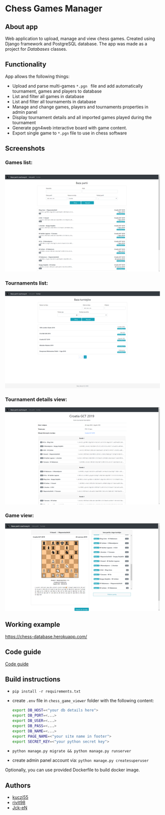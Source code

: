 # Chess Games Manager

## About app
Web application to upload, manage and view chess games. Created using Django framework and PostgreSQL database. The app was made as a project for *Databases* classes. 

## Functionality
App allows the following things:
- Upload and parse multi-games `*.pgn ` file and add automatically tournament, games and players to database
- List and filter all games in database
- List and filter all tournaments in database
- Manage and change games, players and tournaments properties in admin panel
- Display tournament details and all imported games played during the tournament
- Generate pgn4web interactive board with game content.
- Export single game to `*.pgn` file to use in chess software

## Screenshots

### Games list:

## ![s1](img/s1.png)

### Tournaments list:

![s2](img/s2.png)

### Tournament details view:

![s3](img/s3.png)

### Game view:

![s4](img/s4.png)

## Working example

https://chess-database.herokuapp.com/

## Code guide

[Code guide](code_guide.md)

## Build instructions

- `pip install -r requirements.txt`
- create `.env` file in `chess_game_viewer` folder with the following content:

    ```bash
    export DB_HOST=<"your db details here">
    export DB_PORT=<...>
    export DB_USER=<...>
    export DB_PASS=<...>
    export DB_NAME=<...>
    export PAGE_NAME=<"your site name in footer">
    export SECRET_KEY=<"your python secret key">
    ```
- `python manage.py migrate && python manage.py runserver`
- create admin panel account via: `python manage.py createsuperuser`

Optionally, you can use provided Dockerfile to build docker image.

## Authors

- [kuczi55](https://github.com/kuczi55)
- [rivit98](https://github.com/rivit98)
- [Jck-eN](https://github.com/Jck-eN)